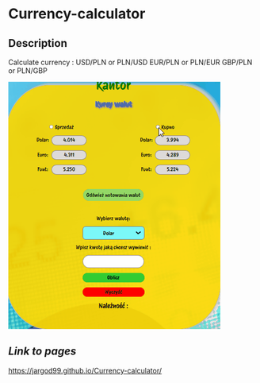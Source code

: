 ﻿# Currency-calculator
 ## Description

 Calculate currency :
 USD/PLN or PLN/USD
 EUR/PLN or PLN/EUR
 GBP/PLN or PLN/GBP
 
 ![Cantor gif](gif/cantor2.gif)
 ## *Link to pages*
https://jargod99.github.io/Currency-calculator/
